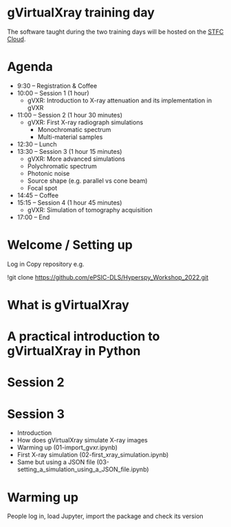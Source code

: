 # gVirtualXray training day

The software taught during the two training days will be hosted on the [STFC Cloud](https://openstack.stfc.ac.uk/auth/login/?next=/).

# Agenda

- 9:30 – Registration & Coffee
- 10:00 – Session 1 (1 hour)
    - gVXR: Introduction to X-ray attenuation and its implementation in gVXR
- 11:00 – Session 2 (1 hour 30 minutes)
    - gVXR: First X-ray radiograph simulations
        - Monochromatic spectrum
        - Multi-material samples
- 12:30 – Lunch
- 13:30 – Session 3 (1 hour 15 minutes)
    - gVXR: More advanced simulations
    - Polychromatic spectrum
    - Photonic noise
    - Source shape (e.g. parallel vs cone beam)
    - Focal spot
- 14:45 – Coffee
- 15:15 – Session 4 (1 hour 45 minutes)
    - gVXR: Simulation of tomography acquisition
- 17:00 – End














# Welcome / Setting up

Log in
Copy repository e.g.

!git clone https://github.com/ePSIC-DLS/Hyperspy_Workshop_2022.git



# What is gVirtualXray

# A practical introduction to gVirtualXray in Python

# Session 2

# Session 3



- Introduction
- How does gVirtualXray simulate X-ray images
- Warming up (01-import_gvxr.ipynb)
- First X-ray simulation (02-first_xray_simulation.ipynb)
- Same but using a JSON file (03-setting_a_simulation_using_a_JSON_file.ipynb)


# Warming up

People log in, load Jupyter, import the package and check its version

